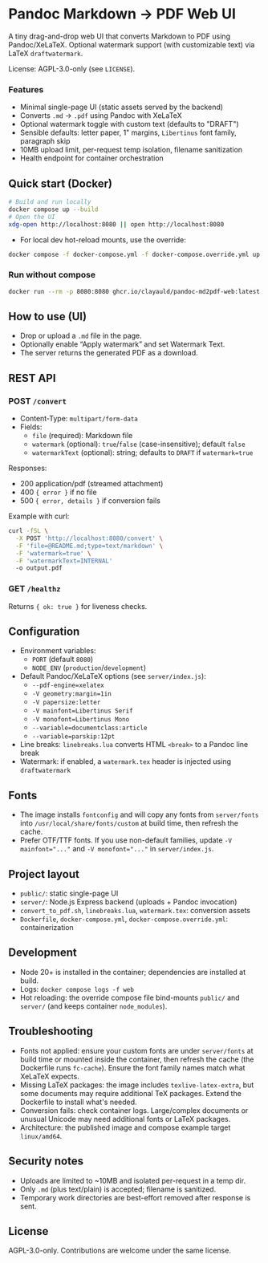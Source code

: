 # Pandoc Markdown → PDF Web UI

A tiny drag-and-drop web UI that converts Markdown to PDF using Pandoc/XeLaTeX. Optional watermark support (with customizable text) via LaTeX `draftwatermark`.

License: AGPL-3.0-only (see `LICENSE`).

### Features
- Minimal single-page UI (static assets served by the backend)
- Converts `.md` → `.pdf` using Pandoc with XeLaTeX
- Optional watermark toggle with custom text (defaults to "DRAFT")
- Sensible defaults: letter paper, 1" margins, `Libertinus` font family, paragraph skip
- 10MB upload limit, per-request temp isolation, filename sanitization
- Health endpoint for container orchestration

## Quick start (Docker)

```bash
# Build and run locally
docker compose up --build
# Open the UI
xdg-open http://localhost:8080 || open http://localhost:8080
```

- For local dev hot-reload mounts, use the override:
```bash
docker compose -f docker-compose.yml -f docker-compose.override.yml up --build
```

### Run without compose
```bash
docker run --rm -p 8080:8080 ghcr.io/clayauld/pandoc-md2pdf-web:latest
```

## How to use (UI)
- Drop or upload a `.md` file in the page.
- Optionally enable “Apply watermark” and set Watermark Text.
- The server returns the generated PDF as a download.

## REST API

### POST `/convert`
- Content-Type: `multipart/form-data`
- Fields:
  - `file` (required): Markdown file
  - `watermark` (optional): `true`/`false` (case-insensitive); default `false`
  - `watermarkText` (optional): string; defaults to `DRAFT` if `watermark=true`

Responses:
- 200 application/pdf (streamed attachment)
- 400 `{ error }` if no file
- 500 `{ error, details }` if conversion fails

Example with curl:
```bash
curl -fSL \
  -X POST 'http://localhost:8080/convert' \
  -F 'file=@README.md;type=text/markdown' \
  -F 'watermark=true' \
  -F 'watermarkText=INTERNAL'
  -o output.pdf
```

### GET `/healthz`
Returns `{ ok: true }` for liveness checks.

## Configuration

- Environment variables:
  - `PORT` (default `8080`)
  - `NODE_ENV` (`production`/`development`)
- Default Pandoc/XeLaTeX options (see `server/index.js`):
  - `--pdf-engine=xelatex`
  - `-V geometry:margin=1in`
  - `-V papersize:letter`
  - `-V mainfont=Libertinus Serif`
  - `-V monofont=Libertinus Mono`
  - `--variable=documentclass:article`
  - `--variable=parskip:12pt`
- Line breaks: `linebreaks.lua` converts HTML `<break>` to a Pandoc line break
- Watermark: if enabled, a `watermark.tex` header is injected using `draftwatermark`

## Fonts
- The image installs `fontconfig` and will copy any fonts from `server/fonts` into `/usr/local/share/fonts/custom` at build time, then refresh the cache.
- Prefer OTF/TTF fonts. If you use non-default families, update `-V mainfont="..."` and `-V monofont="..."` in `server/index.js`.

## Project layout
- `public/`: static single-page UI
- `server/`: Node.js Express backend (uploads + Pandoc invocation)
- `convert_to_pdf.sh`, `linebreaks.lua`, `watermark.tex`: conversion assets
- `Dockerfile`, `docker-compose.yml`, `docker-compose.override.yml`: containerization

## Development
- Node 20+ is installed in the container; dependencies are installed at build.
- Logs: `docker compose logs -f web`
- Hot reloading: the override compose file bind-mounts `public/` and `server/` (and keeps container `node_modules`).

## Troubleshooting
- Fonts not applied: ensure your custom fonts are under `server/fonts` at build time or mounted inside the container, then refresh the cache (the Dockerfile runs `fc-cache`). Ensure the font family names match what XeLaTeX expects.
- Missing LaTeX packages: the image includes `texlive-latex-extra`, but some documents may require additional TeX packages. Extend the Dockerfile to install what's needed.
- Conversion fails: check container logs. Large/complex documents or unusual Unicode may need additional fonts or LaTeX packages.
- Architecture: the published image and compose example target `linux/amd64`.

## Security notes
- Uploads are limited to ~10MB and isolated per-request in a temp dir.
- Only `.md` (plus text/plain) is accepted; filename is sanitized.
- Temporary work directories are best-effort removed after response is sent.

## License
AGPL-3.0-only. Contributions are welcome under the same license.
